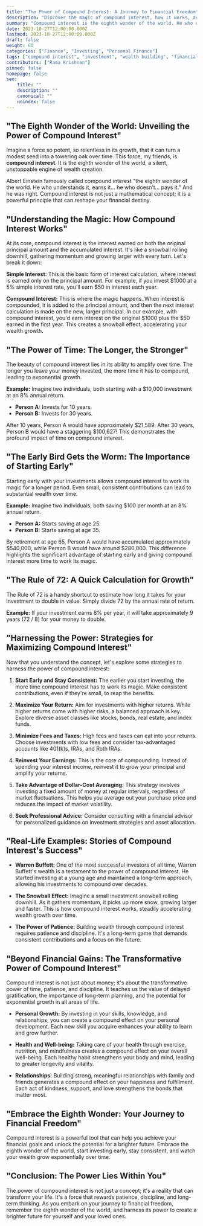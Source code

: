 ```yaml
---
title: "The Power of Compound Interest: A Journey to Financial Freedom"
description: "Discover the magic of compound interest, how it works, and how you can harness its power to build wealth over time. Explore strategies, tips, and real-life examples to unlock the potential of this financial wonder."
summary: "Compound interest is the eighth wonder of the world. He who understands it earns it... he who doesn't pays it. Learn how to harness its power for financial freedom."
date: 2023-10-27T12:00:00.000Z
lastmod: 2023-10-27T12:00:00.000Z
draft: false
weight: 60
categories: ["Finance", "Investing", "Personal Finance"]
tags: ["compound interest", "investment", "wealth building", "financial freedom", "time value of money"]
contributors: ["Rama Krishnan"]
pinned: false
homepage: false
seo:
    title: ""
    description: ""
    canonical: ""
    noindex: false
---
```


## "The Eighth Wonder of the World: Unveiling the Power of Compound Interest"

Imagine a force so potent, so relentless in its growth, that it can turn a modest seed into a towering oak over time. This force, my friends, is **compound interest**. It is the eighth wonder of the world, a silent, unstoppable engine of wealth creation.

Albert Einstein famously called compound interest "the eighth wonder of the world. He who understands it, earns it… he who doesn’t… pays it." And he was right. Compound interest is not just a mathematical concept; it is a powerful principle that can reshape your financial destiny.

## "Understanding the Magic: How Compound Interest Works"

At its core, compound interest is the interest earned on both the original principal amount and the accumulated interest. It's like a snowball rolling downhill, gathering momentum and growing larger with every turn. Let's break it down:

**Simple Interest:** This is the basic form of interest calculation, where interest is earned only on the principal amount. For example, if you invest $1000 at a 5% simple interest rate, you'll earn $50 in interest each year.

**Compound Interest:** This is where the magic happens. When interest is compounded, it is added to the principal amount, and then the next interest calculation is made on the new, larger principal. In our example, with compound interest, you'd earn interest on the original $1000 plus the $50 earned in the first year. This creates a snowball effect, accelerating your wealth growth.

## "The Power of Time: The Longer, the Stronger"

The beauty of compound interest lies in its ability to amplify over time. The longer you leave your money invested, the more time it has to compound, leading to exponential growth.

**Example:** Imagine two individuals, both starting with a $10,000 investment at an 8% annual return.

* **Person A:** Invests for 10 years.
* **Person B:** Invests for 30 years.

After 10 years, Person A would have approximately $21,589. After 30 years, Person B would have a staggering $100,627! This demonstrates the profound impact of time on compound interest.

## "The Early Bird Gets the Worm: The Importance of Starting Early"

Starting early with your investments allows compound interest to work its magic for a longer period. Even small, consistent contributions can lead to substantial wealth over time.

**Example:** Imagine two individuals, both saving $100 per month at an 8% annual return.

* **Person A:** Starts saving at age 25.
* **Person B:** Starts saving at age 35.

By retirement at age 65, Person A would have accumulated approximately $540,000, while Person B would have around $280,000. This difference highlights the significant advantage of starting early and giving compound interest more time to work its magic.

## "The Rule of 72: A Quick Calculation for Growth"

The Rule of 72 is a handy shortcut to estimate how long it takes for your investment to double in value. Simply divide 72 by the annual rate of return.

**Example:** If your investment earns 8% per year, it will take approximately 9 years (72 / 8) for your money to double.

## "Harnessing the Power: Strategies for Maximizing Compound Interest"

Now that you understand the concept, let's explore some strategies to harness the power of compound interest:

1. **Start Early and Stay Consistent:** The earlier you start investing, the more time compound interest has to work its magic. Make consistent contributions, even if they're small, to reap the benefits.

2. **Maximize Your Return:** Aim for investments with higher returns. While higher returns come with higher risks, a balanced approach is key. Explore diverse asset classes like stocks, bonds, real estate, and index funds.

3. **Minimize Fees and Taxes:** High fees and taxes can eat into your returns. Choose investments with low fees and consider tax-advantaged accounts like 401(k)s, IRAs, and Roth IRAs.

4. **Reinvest Your Earnings:** This is the core of compounding. Instead of spending your interest income, reinvest it to grow your principal and amplify your returns.

5. **Take Advantage of Dollar-Cost Averaging:** This strategy involves investing a fixed amount of money at regular intervals, regardless of market fluctuations. This helps you average out your purchase price and reduces the impact of market volatility.

6. **Seek Professional Advice:** Consider consulting with a financial advisor for personalized guidance on investment strategies and asset allocation.

## "Real-Life Examples: Stories of Compound Interest's Success"

* **Warren Buffett:** One of the most successful investors of all time, Warren Buffett's wealth is a testament to the power of compound interest. He started investing at a young age and maintained a long-term approach, allowing his investments to compound over decades.

* **The Snowball Effect:** Imagine a small investment snowball rolling downhill. As it gathers momentum, it picks up more snow, growing larger and faster. This is how compound interest works, steadily accelerating wealth growth over time.

* **The Power of Patience:** Building wealth through compound interest requires patience and discipline. It's a long-term game that demands consistent contributions and a focus on the future.

## "Beyond Financial Gains: The Transformative Power of Compound Interest"

Compound interest is not just about money; it's about the transformative power of time, patience, and discipline. It teaches us the value of delayed gratification, the importance of long-term planning, and the potential for exponential growth in all areas of life.

* **Personal Growth:** By investing in your skills, knowledge, and relationships, you can create a compound effect on your personal development. Each new skill you acquire enhances your ability to learn and grow further.

* **Health and Well-being:** Taking care of your health through exercise, nutrition, and mindfulness creates a compound effect on your overall well-being. Each healthy habit strengthens your body and mind, leading to greater longevity and vitality.

* **Relationships:** Building strong, meaningful relationships with family and friends generates a compound effect on your happiness and fulfillment. Each act of kindness, support, and love strengthens the bonds that matter most.

## "Embrace the Eighth Wonder: Your Journey to Financial Freedom"

Compound interest is a powerful tool that can help you achieve your financial goals and unlock the potential for a brighter future. Embrace the eighth wonder of the world, start investing early, stay consistent, and watch your wealth grow exponentially over time.

## "Conclusion: The Power Lies Within You"

The power of compound interest is not just a concept; it's a reality that can transform your life. It's a force that rewards patience, discipline, and long-term thinking. As you embark on your journey to financial freedom, remember the eighth wonder of the world, and harness its power to create a brighter future for yourself and your loved ones. 
